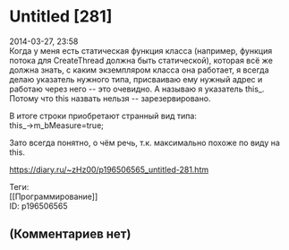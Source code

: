 Untitled [281]
==============

  
2014-03-27, 23:58  
 Когда у меня есть статическая функция класса (например, функция потока для CreateThread должна быть статической), которая всё же должна знать, с каким экземпляром класса она работает, я всегда делаю указатель нужного типа, присваиваю ему нужный адрес и работаю через него -- это очевидно. А называю я указатель this\_. Потому что this назвать нельзя -- зарезервировано.   
   
 В итоге строки приобретают странный вид типа:   
 this\_->m\_bMeasure=true;   
   
 Зато всегда понятно, о чём речь, т.к. максимально похоже по виду на this.   
  
<https://diary.ru/~zHz00/p196506565_untitled-281.htm>  
  
Теги:  
[[Программирование]]  
ID: p196506565  


(Комментариев нет)
------------------